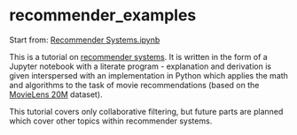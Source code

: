recommender_examples
====================

Start from: [Recommender Systems.ipynb](./Recommender%20Systems.ipynb)

This is a tutorial on [recommender
systems](https://en.wikipedia.org/wiki/Recommender_system).  It is
written in the form of a Jupyter notebook with a literate program -
explanation and derivation is given interspersed with an
implementation in Python which applies the math and algorithms to the
task of movie recommendations (based on the [MovieLens
20M](https://grouplens.org/datasets/movielens/20m/) dataset).

This tutorial covers only collaborative filtering, but future parts
are planned which cover other topics within recommender systems.
